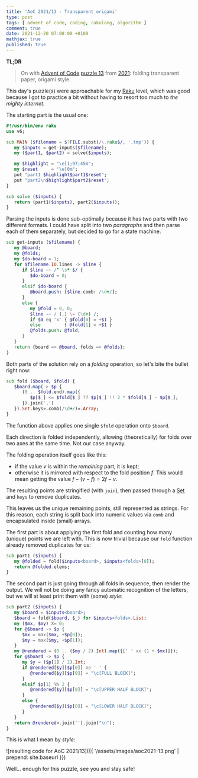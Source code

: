 ```yaml
---
title: 'AoC 2021/13 - Transparent origami'
type: post
tags: [ advent of code, coding, rakulang, algorithm ]
comment: true
date: 2021-12-20 07:00:00 +0100
mathjax: true
published: true
---
```


**TL;DR**

> On with [Advent of Code][] [puzzle 13][puzzle] from [2021][aoc2021]:
> folding transparent paper, origami style.

This day's puzzle(s) were approachable for my [Raku][] level, which was
good because I got to practice a bit without having to resort too much
to *the mighty internet*.

The starting part is the usual one:

```raku
#!/usr/bin/env raku
use v6;

sub MAIN ($filename = $?FILE.subst(/\.raku$/, '.tmp')) {
   my $inputs = get-inputs($filename);
   my ($part1, $part2) = solve($inputs);

   my $highlight = "\e[1;97;45m";
   my $reset     = "\e[0m";
   put "part1 $highlight$part1$reset";
   put "part2\n$highlight$part2$reset";
}

sub solve ($inputs) {
   return (part1($inputs), part2($inputs));
}
```

Parsing the inputs is done sub-optimally because it has two parts with
two different formats. I could have split into two *paragraphs* and then
parse each of them separately, but decided to go for a state machine.

```raku
sub get-inputs ($filename) {
   my @board;
   my @folds;
   my $do-board = 1;
   for $filename.IO.lines -> $line {
      if $line ~~ /^ \s* $/ {
         $do-board = 0;
      }
      elsif $do-board {
         @board.push: [$line.comb: /\d+/];
      }
      else {
         my @fold = 0, 0;
         $line ~~ / (.) \= (\d+) /;
         if $0 eq 'x' { @fold[0] = +$1 }
         else         { @fold[1] = +$1 }
         @folds.push: @fold;
      }
   }
   return {board => @board, folds => @folds};
}
```

Both parts of the solution rely on a *folding* operation, so let's bite
the bullet right now:

```raku
sub fold ($board, $fold) {
   $board.map(-> $p {
      (0 .. $fold.end).map({
         $p[$_] <= $fold[$_] ?? $p[$_] !! 2 * $fold[$_] - $p[$_];
      }).join(',')
   }).Set.keys».comb(/\d+/)».Array;
}
```

The function above applies one single `$fold` operation onto `$board`.

Each direction is folded independently, allowing (theoretically) for
folds over two axes at the same time. Not our case anyway.

The folding operation itself goes like this:

- if the value $v$ is within the *remaining* part, it is kept;
- otherwise it is mirrored with respect to the fold position $f$. This
  would mean getting the value $f - (v - f) = 2f - v$.

The resulting points are stringified (with `join`), then passed through
a [Set][] and `keys` to remove duplicates.

This leaves us the unique remaining points, still represented as
strings. For this reason, each string is split back into numeric values
via `comb` and encapsulated inside (small) arrays.

The first part is about applying the first fold and counting how many
(unique) points we are left with. This is now trivial because our `fold`
function already removed duplicates for us:

```raku
sub part1 ($inputs) {
   my @folded = fold($inputs<board>, $inputs<folds>[0]);
   return @folded.elems;
}
```

The second part is just going through all folds in sequence, then render
the output. We will not be doing any fancy automatic recognition of the
letters, but we will at least print them with (some) *style*:

```raku
sub part2 ($inputs) {
   my $board = $inputs<board>;
   $board = fold($board, $_) for $inputs<folds>.List;
   my ($mx, $my) X= 0;
   for @$board -> $p {
      $mx = max($mx, +$p[0]);
      $my = max($my, +$p[1]);
   }
   my @rendered = (0 .. ($my / 2).Int).map({[' ' xx (1 + $mx)]});
   for @$board -> $p {
      my $y = ($p[1] / 2).Int;
      if @rendered[$y][$p[0]] ne ' ' {
         @rendered[$y][$p[0]] = "\c[FULL BLOCK]";
      }
      elsif $p[1] %% 2 {
         @rendered[$y][$p[0]] = "\c[UPPER HALF BLOCK]";
      }
      else {
         @rendered[$y][$p[0]] = "\c[LOWER HALF BLOCK]";
      }
   }
   return @rendered».join('').join("\n");
}
```

This is what I mean by *style*:

![resulting code for AoC 2021/13]({{ '/assets/images/aoc2021-13.png' | prepend: site.baseurl }})

Well... enough for this puzzle, see you and stay safe!

[puzzle]: https://adventofcode.com/2021/day/13
[aoc2021]: https://adventofcode.com/2021/
[Advent of Code]: https://adventofcode.com/
[Raku]: https://www.raku.org/
[Set]: https://docs.raku.org/type/Set
